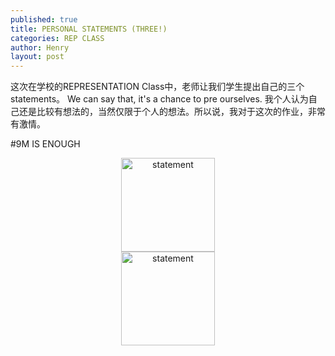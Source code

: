 ```yaml
---
published: true
title: PERSONAL STATEMENTS (THREE!)
categories: REP CLASS
author: Henry
layout: post
---
```


这次在学校的REPRESENTATION Class中，老师让我们学生提出自己的三个statements。
We can say that, it's a chance to pre ourselves. 我个人认为自己还是比较有想法的，当然仅限于个人的想法。所以说，我对于这次的作业，非常有激情。

#9M IS ENOUGH 
<div align=center><img width="150" height="150" src="https://s3.bmp.ovh/imgs/2023/02/24/d06a7f5f084c2267.png"width="150" height="200" alt="statement"/></div>
<div align=center><img width="150" height="150" src="https://s3.bmp.ovh/imgs/2023/02/24/5d27e2126d8ba018.png"width="150" height="200" alt="statement"/></div>
<br><br>
